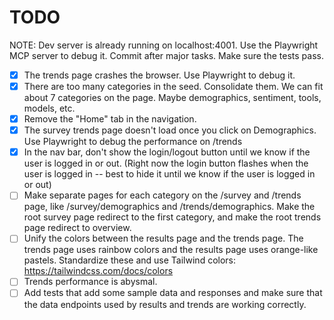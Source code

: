 # TODO

NOTE: Dev server is already running on localhost:4001. Use the Playwright MCP server to debug it. Commit after major tasks. Make sure the tests pass.

- [x] The trends page crashes the browser. Use Playwright to debug it.
- [x] There are too many categories in the seed. Consolidate them. We can fit about 7 categories on the page. Maybe demographics, sentiment, tools, models, etc.
- [x] Remove the "Home" tab in the navigation.
- [x] The survey trends page doesn't load once you click on Demographics. Use Playwright to debug the performance on /trends
- [x] In the nav bar, don't show the login/logout button until we know if the user is logged in or out. (Right now the login button flashes when the user is logged in -- best to hide it until we know if the user is logged in or out)
- [ ] Make separate pages for each category on the /survey and /trends page, like /survey/demographics and /trends/demographics. Make the root survey page redirect to the first category, and make the root trends page redirect to overview.
- [ ] Unify the colors between the results page and the trends page. The trends page uses rainbow colors and the results page uses orange-like pastels. Standardize these and use Tailwind colors: https://tailwindcss.com/docs/colors
- [ ] Trends performance is abysmal.
- [ ] Add tests that add some sample data and responses and make sure that the data endpoints used by results and trends are working correctly.